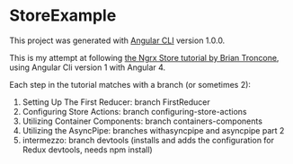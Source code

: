 # StoreExample

This project was generated with [Angular CLI](https://github.com/angular/angular-cli) version 1.0.0.

This is my attempt at following [the Ngrx Store tutorial by Brian Troncone](https://gist.github.com/btroncone/a6e4347326749f938510), using Angular Cli version 1 with Angular 4.

Each step in the tutorial matches with a branch (or sometimes 2):
1. Setting Up The First Reducer: branch FirstReducer
2. Configuring Store Actions: branch configuring-store-actions
3. Utilizing Container Components: branch containers-components
4. Utilizing the AsyncPipe: branches withasyncpipe and asyncpipe part 2
5. intermezzo: branch devtools (installs and adds the configuration for Redux devtools, needs npm install)


